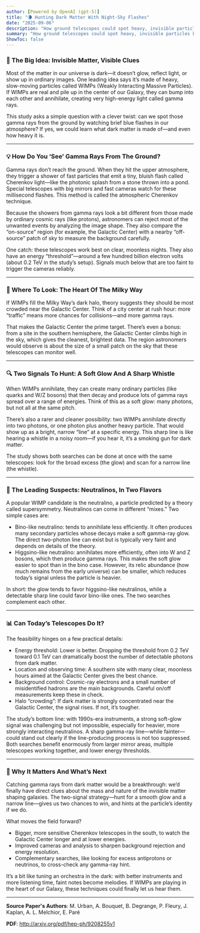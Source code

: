 ```yaml
---
author: [Powered by OpenAI (gpt-5)]
title: "🌘 Hunting Dark Matter With Night-Sky Flashes"
date: "2025-09-06"
description: "How ground telescopes could spot heavy, invisible particles by catching their gamma-ray fingerprints"
summary: "How ground telescopes could spot heavy, invisible particles by catching their gamma-ray fingerprints"
ShowToc: false
---
```


### 🌟 The Big Idea: Invisible Matter, Visible Clues

Most of the matter in our universe is dark—it doesn’t glow, reflect light, or show up in ordinary images. One leading idea says it’s made of heavy, slow-moving particles called WIMPs (Weakly Interacting Massive Particles). If WIMPs are real and pile up in the center of our Galaxy, they can bump into each other and annihilate, creating very high-energy light called gamma rays.

This study asks a simple question with a clever twist: can we spot those gamma rays from the ground by watching brief blue flashes in our atmosphere? If yes, we could learn what dark matter is made of—and even how heavy it is.

---

### 💡 How Do You ‘See’ Gamma Rays From The Ground?

Gamma rays don’t reach the ground. When they hit the upper atmosphere, they trigger a shower of fast particles that emit a tiny, bluish flash called Cherenkov light—like the photonic splash from a stone thrown into a pond. Special telescopes with big mirrors and fast cameras watch for these millisecond flashes. This method is called the atmospheric Cherenkov technique.

Because the showers from gamma rays look a bit different from those made by ordinary cosmic rays (like protons), astronomers can reject most of the unwanted events by analyzing the image shape. They also compare the “on-source” region (for example, the Galactic Center) with a nearby “off-source” patch of sky to measure the background carefully.

One catch: these telescopes work best on clear, moonless nights. They also have an energy “threshold”—around a few hundred billion electron volts (about 0.2 TeV in the study’s setup). Signals much below that are too faint to trigger the cameras reliably.

---

### 🎯 Where To Look: The Heart Of The Milky Way

If WIMPs fill the Milky Way’s dark halo, theory suggests they should be most crowded near the Galactic Center. Think of a city center at rush hour: more “traffic” means more chances for collisions—and more gamma rays.

That makes the Galactic Center the prime target. There’s even a bonus: from a site in the southern hemisphere, the Galactic Center climbs high in the sky, which gives the cleanest, brightest data. The region astronomers would observe is about the size of a small patch on the sky that these telescopes can monitor well.

---

### 🔍 Two Signals To Hunt: A Soft Glow And A Sharp Whistle

When WIMPs annihilate, they can create many ordinary particles (like quarks and W/Z bosons) that then decay and produce lots of gamma rays spread over a range of energies. Think of this as a soft glow: many photons, but not all at the same pitch.

There’s also a rarer and cleaner possibility: two WIMPs annihilate directly into two photons, or one photon plus another heavy particle. That would show up as a bright, narrow “line” at a specific energy. This sharp line is like hearing a whistle in a noisy room—if you hear it, it’s a smoking gun for dark matter.

The study shows both searches can be done at once with the same telescopes: look for the broad excess (the glow) and scan for a narrow line (the whistle).

---

### 🧬 The Leading Suspects: Neutralinos, In Two Flavors

A popular WIMP candidate is the neutralino, a particle predicted by a theory called supersymmetry. Neutralinos can come in different “mixes.” Two simple cases are:

- Bino-like neutralino: tends to annihilate less efficiently. It often produces many secondary particles whose decays make a soft gamma-ray glow. The direct two-photon line can exist but is typically very faint and depends on details of the theory.
- Higgsino-like neutralino: annihilates more efficiently, often into W and Z bosons, which then produce gamma rays. This makes the soft glow easier to spot than in the bino case. However, its relic abundance (how much remains from the early universe) can be smaller, which reduces today’s signal unless the particle is heavier.

In short: the glow tends to favor higgsino-like neutralinos, while a detectable sharp line could favor bino-like ones. The two searches complement each other.

---

### 📊 Can Today’s Telescopes Do It?

The feasibility hinges on a few practical details:

- Energy threshold: Lower is better. Dropping the threshold from 0.2 TeV toward 0.1 TeV can dramatically boost the number of detectable photons from dark matter.
- Location and observing time: A southern site with many clear, moonless hours aimed at the Galactic Center gives the best chance.
- Background control: Cosmic-ray electrons and a small number of misidentified hadrons are the main backgrounds. Careful on/off measurements keep these in check.
- Halo “crowding”: If dark matter is strongly concentrated near the Galactic Center, the signal rises. If not, it’s tougher.

The study’s bottom line: with 1990s-era instruments, a strong soft-glow signal was challenging but not impossible, especially for heavier, more strongly interacting neutralinos. A sharp gamma-ray line—while fainter—could stand out clearly if the line-producing process is not too suppressed. Both searches benefit enormously from larger mirror areas, multiple telescopes working together, and lower energy thresholds.

---

### 🚀 Why It Matters And What’s Next

Catching gamma rays from dark matter would be a breakthrough: we’d finally have direct clues about the mass and nature of the invisible matter shaping galaxies. The two-signal strategy—hunt for a smooth glow and a narrow line—gives us two chances to win, and hints at the particle’s identity if we do.

What moves the field forward?
- Bigger, more sensitive Cherenkov telescopes in the south, to watch the Galactic Center longer and at lower energies.
- Improved cameras and analysis to sharpen background rejection and energy resolution.
- Complementary searches, like looking for excess antiprotons or neutrinos, to cross-check any gamma-ray hint.

It’s a bit like tuning an orchestra in the dark: with better instruments and more listening time, faint notes become melodies. If WIMPs are playing in the heart of our Galaxy, these techniques could finally let us hear them.

---

**Source Paper's Authors**: M. Urban, A. Bouquet, B. Degrange, P. Fleury, J. Kaplan, A. L. Melchior, E. Paré

**PDF**: http://arxiv.org/pdf/hep-ph/9208255v1